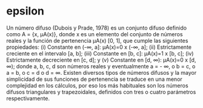 # epsilon
Un número difuso (Dubois y Prade, 1978) es un conjunto
difuso definido como A = {x, μA(x)}, donde x es un elemento
del conjunto de números reales y la función de pertenencia
μA(x) [0, 1], que cumple las siguientes propiedades: (i)
Constante en (-∞, a]: μA(x)=0 x (-∞, a]; (ii) Estrictamente
creciente en el intervalo [a, b]; (iii) Constante en [b, c]:
μA(x)=1 x [b, c]; (iv) Estrictamente decreciente en [c, d]; y
(v) Constante en [d, ∞): μA(x)=0 x [d, ∞); donde a, b, c, d
son números reales y eventualmente a = - ∞, o b = c, o a = b, o
c = d o d = ∞.
Existen diversos tipos de números difusos y la mayor
simplicidad de sus funciones de pertenencia se traduce en una
menor complejidad en los cálculos, por eso los más habituales
son los números difusos triangulares y trapezoidales, definidos
con tres o cuatro parámetros respectivamente.